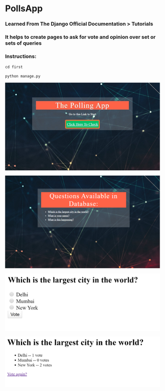 # PollsApp

### Learned From The Django Official Documentation > Tutorials
### It helps to create pages to ask for vote and opinion over set or sets of queries

### Instructions:

```
cd first
```

```
python manage.py
```


![](pics/homepage.jpg)

![](pics/questions.png)

![](pics/vote.png)

![](pics/result.png)
